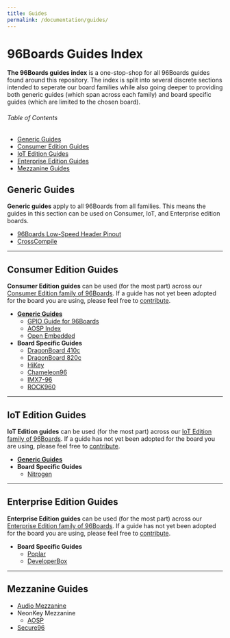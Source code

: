 ```yaml
---
title: Guides
permalink: /documentation/guides/
---
```


# 96Boards Guides Index

**The 96Boards guides index** is a one-stop-shop for all 96Boards guides found around this repository. The index is split into several discrete sections intended to seperate our board families while also going deeper to providing both generic guides (which span across each family) and board specific guides (which are limited to the chosen board).

###### Table of Contents

- [Generic Guides](#generic-guides)
- [Consumer Edition Guides](#consumer-edition-guides)
- [IoT Edition Guides](#iot-edition-guides)
- [Enterprise Edition Guides](#enterprise-edition-guides)
- [Mezzanine Guides](#mezzanine-guides)

## Generic Guides

**Generic guides** apply to all 96Boards from all families. This means the guides in this section can be used on Consumer, IoT, and Enterprise edition boards.

- [96Boards Low-Speed Header Pinout](https://www.96boards.org/pinout/)
- [CrossCompile](crosscompile/README.md)

***

## Consumer Edition Guides

**Consumer Edition guides** can be used (for the most part) across our [Consumer Edition family of 96Boards](../consumer/). If a guide has not yet been adopted for the board you are using, please feel free to [contribute](../CONTRIBUTE.md).

- [**Generic Guides**](../consumer/guides/README.md)
  - [GPIO Guide for 96Boards](../consumer/guides/mraa/README.md)
  - [AOSP Index](../consumer/guides/aosp-index.md)
  - [Open Embedded](../consumer/guides/open_embedded.md)
- **Board Specific Guides**
  - [DragonBoard 410c](../consumer/dragonboard410c/guides/README.md)
  - [DragonBoard 820c](../consumer/dragonboard410c/guides/README.md)
  - [HiKey](../consumer/hikey/guides/README.md)                        
  - [Chameleon96](../consumer/chameleon96/guides/README.md)            
  - [IMX7-96](../consumer/imx7-96/guides/README.md)                    
  - [ROCK960](../consumer/rock960/guides/README.md)  

***

## IoT Edition Guides

**IoT Edition guides** can be used (for the most part) across our [IoT Edition family of 96Boards](../iot/). If a guide has not yet been adopted for the board you are using, please feel free to [contribute](../CONTRIBUTE.md).

- [**Generic Guides**](../iot/guides/README.md)
- **Board Specific Guides**
  - [Nitrogen](../iot/nitrogen/guides/README.md)

***

## Enterprise Edition Guides

**Enterprise Edition guides** can be used (for the most part) across our [Enterprise Edition family of 96Boards](../enterprise/). If a guide has not yet been adopted for the board you are using, please feel free to [contribute](../CONTRIBUTE.md).

- **Board Specific Guides**
  - [Poplar](../enterprise/poplar/guides/README.md)      
  - [DeveloperBox](../enterprise/poplar/guides/README.md)

***

## Mezzanine Guides

- [Audio Mezzanine](../mezzanine/audio-mezzanine/Guides/README.md)
- NeonKey Mezzanine
  - [AOSP](../mezzanine/neonkey/guides/neonkey-aosp-build.md)
- [Secure96](../mezzanine/secure96/guides/secure96-guide.pdf)
